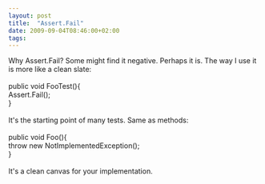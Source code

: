 ```yaml
---
layout: post
title:  "Assert.Fail"
date: 2009-09-04T08:46:00+02:00
tags: 
---
```


Why Assert.Fail? Some might find it negative. Perhaps it is. The way I use it is more like a clean slate:<br><br>public void FooTest(){<br>   Assert.Fail();<br>}<br><br>It's the starting point of many tests. Same as methods:<br><br>public void Foo(){<br>   throw new NotImplementedException();<br>}<br><br>It's a clean canvas for your implementation.
<div style="clear: both;"></div>